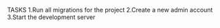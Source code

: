 TASKS
1.Run all migrations for the project
2.Create a new admin account
3.Start the development server
